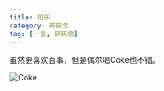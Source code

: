 ```yaml
---
title: 可乐
category: 碎碎念
tag: [一言, 碎碎念]
---
```


虽然更喜欢百事，但是偶尔喝Coke也不错。

![Coke](https://imglf3.lf127.net/img/N1ZVNXBuaTNneUVSRm9wRHdrKzJtTkV1QStseEdCbFdzbWZUVUJwWWIzTjRxaEhDanZTZThnPT0.png?imageView&thumbnail=1680x0&quality=96&stripmeta=0)